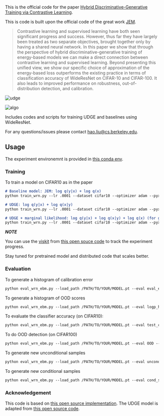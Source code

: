 This is the official code for the paper [Hybrid Discriminative-Generative Training via Contrastive Learning](http://arxiv.org/abs/2007.09070).


This is code is built upon the official code of the great work [JEM](https://github.com/wgrathwohl/JEM).

> Contrastive learning and supervised learning have both seen significant progress and success.  However, thus far they have largely been treated as two separate objectives, brought together only by having a shared neural network.  In this paper we show that through the perspective of hybrid discriminative-generative training of energy-based models we can make a direct connection between contrastive learning and supervised learning.
> Beyond presenting this unified view, we show our specific choice of approximation of the energy-based loss outperforms the existing practice in terms of classification accuracy of WideResNet on CIFAR-10 and CIFAR-100. It also leads to improved performance on robustness, out-of-distribution detection, and calibration.

![udge](figs/udge.png)

![algo](figs/algo.png)

Includes codes and scripts for training UDGE and baselines using WideResNet.

For any questions/issues please contact hao.liu@cs.berkeley.edu.

## Usage
The experiment environemnt is provided in [this conda env](conda.yaml).
### Training
To train a model on CIFAR10 as in the paper
```markdown
# Baseline model: JEM: log q(y|x) + log q(x)
python train_wrn.py --lr .0001 --dataset cifar10 --optimizer adam --pyxce 1.0 --pxsgld 1.0 --sigma .03 --width 10 --depth 28 --warmup_iters 1000 --log_dir ./save --id YOUR_EXP_ID

# UDGE: log q(y|x) + log q(x|y)
python train_wrn.py --lr .0001 --dataset cifar10 --optimizer adam --pyxce 1.0 --pxycontrast 1.0 --sigma .03 --width 10 --depth 28 --warmup_iters 1000 --log_dir ./save --id YOUR_EXP_ID

# UDGE + marginal likelihood: log q(y|x) + log q(x|y) + log q(x) (for generative tasks)
python train_wrn.py --lr .0001 --dataset cifar10 --optimizer adam --pyxce 1.0 --pxycontrast 1.0 --pxsgld 1.0 --sigma .03 --width 10 --depth 28 --warmup_iters 1000 --log_dir ./save --id YOUR_EXP_ID
```
***NOTE***


You can use the [viskit](viskit) from [this open souce code](https://github.com/vitchyr/viskit) to track the experiment progress.

Stay tuned for pretrained model and distributed code that scales better.


### Evaluation

To generate a histogram of calibration error
```markdown
python eval_wrn_ebm.py --load_path /PATH/TO/YOUR/MODEL.pt --eval eval_ece --dataset cifar100test --log_dir /YOUR/HIST/FOLDER
```
To generate a histogram of OOD scores
```markdown
python eval_wrn_ebm.py --load_path /PATH/TO/YOUR/MODEL.pt --eval logp_hist --datasets cifar10 svhn --log_dir /YOUR/HIST/FOLDER
```
To evaluate the classifier accuracy (on CIFAR10):
```markdown
python eval_wrn_ebm.py --load_path /PATH/TO/YOUR/MODEL.pt --eval test_clf --dataset cifar_test
```
To do OOD detection (on CIFAR100)
```markdown
python eval_wrn_ebm.py --load_path /PATH/TO/YOUR/MODEL.pt --eval OOD --ood_dataset cifar100
```
To generate new unconditional samples
```markdown
python eval_wrn_ebm.py --load_path /PATH/TO/YOUR/MODEL.pt --eval uncond_samples --log_dir /YOUR/SAVE/DIR --n_sample_steps {THE_MORE_THE_BETTER (1000 minimum)} --buffer_size 10000 --n_steps 40 --print_every 100 --reinit_freq 0.05
```
To generate new conditional samples
```markdown
python eval_wrn_ebm.py --load_path /PATH/TO/YOUR/MODEL.pt --eval cond_samples --log_dir /YOUR/SAVE/DIR --n_sample_steps {THE_MORE_THE_BETTER (1000 minimum)} --buffer_size 10000 --n_steps 40 --print_every 10 --reinit_freq 0.05 --fresh_samples
```



### Acknowledgement

This code is based on [this open source implementation](https://github.com/wgrathwohl/JEM). The UDGE model is adapted from [this open source code](https://github.com/facebookresearch/moco).
